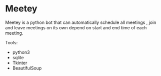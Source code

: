 # Meetey

Meetey is a python bot that can automatically schedule all meetings , join and leave meetings on its own depend on start and end time of each meeting.

Tools:

- python3
- sqlite
- Tkinter
- BeautifulSoup
